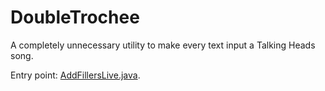 # DoubleTrochee
A completely unnecessary utility to make every text input a Talking Heads song.

Entry point: [AddFillersLive.java](src/main/java/double_trochee/AddFillersLive.java).
